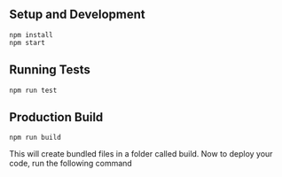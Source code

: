 ## Setup and Development

```
npm install
npm start
```

## Running Tests

```
npm run test
```

## Production Build

```
npm run build
```
This will create bundled files in a folder called build.
Now to deploy your code, run the following command

```